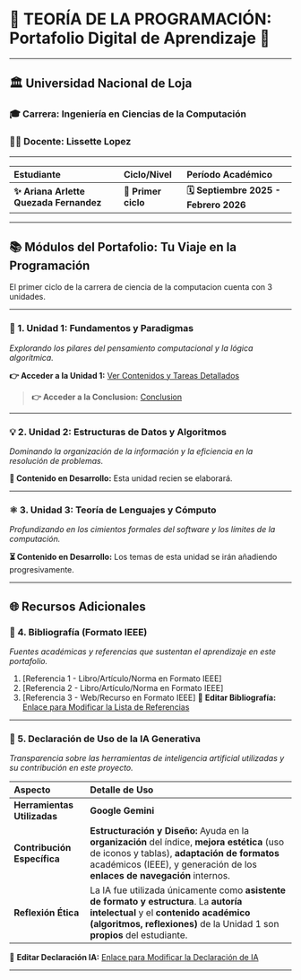 # 🌟 TEORÍA DE LA PROGRAMACIÓN: Portafolio Digital de Aprendizaje 🚀

---

## 🏛️ **Universidad Nacional de Loja**

### 🎓 Carrera: **Ingeniería en Ciencias de la Computación**
### 👨‍🏫 Docente: **Lissette Lopez**

***

| Estudiante | Ciclo/Nivel | Período Académico |
| :--- | :--- | :--- |
| **✨ Ariana Arlette Quezada Fernandez** | **🚀 Primer ciclo** | **🗓️ Septiembre 2025 - Febrero 2026** |

---
## 📚 Módulos del Portafolio: Tu Viaje en la Programación

El primer ciclo de la carrera de ciencia de la computacion cuenta con 3 unidades.

---

### 🧠 1. Unidad 1: Fundamentos y Paradigmas

_Explorando los pilares del pensamiento computacional y la lógica algorítmica._

**👉 Acceder a la Unidad 1:** [Ver Contenidos y Tareas Detallados](Unidad1.md)
> **👉 Acceder a la Conclusion:** [Conclusion](Conclusion_U1.md)

---

### 💡 2. Unidad 2: Estructuras de Datos y Algoritmos

_Dominando la organización de la información y la eficiencia en la resolución de problemas._

**🚧 Contenido en Desarrollo:** Esta unidad recien se elaborará.

---

### ⚛️ 3. Unidad 3: Teoría de Lenguajes y Cómputo

_Profundizando en los cimientos formales del software y los límites de la computación._

**⏳ Contenido en Desarrollo:** Los temas de esta unidad se irán añadiendo progresivamente.

---

## 🌐 Recursos Adicionales

### 📖 4. Bibliografía (Formato IEEE)

_Fuentes académicas y referencias que sustentan el aprendizaje en este portafolio._

1.  [Referencia 1 - Libro/Artículo/Norma en Formato IEEE]
2.  [Referencia 2 - Libro/Artículo/Norma en Formato IEEE]
3.  [Referencia 3 - Web/Recurso en Formato IEEE]
🔗 **Editar Bibliografía:** [Enlace para Modificar la Lista de Referencias](Bibliografia.md)

---

### 🤖 5. Declaración de Uso de la IA Generativa

_Transparencia sobre las herramientas de inteligencia artificial utilizadas y su contribución en este proyecto._

| Aspecto | Detalle de Uso |
| :--- | :--- |
| **Herramientas Utilizadas** | **Google Gemini** |
| **Contribución Específica** | **Estructuración y Diseño:** Ayuda en la **organización** del índice, **mejora estética** (uso de iconos y tablas), **adaptación de formatos** académicos (IEEE), y generación de los **enlaces de navegación** internos. |
| **Reflexión Ética** | La IA fue utilizada únicamente como **asistente de formato y estructura**. La **autoría intelectual** y el **contenido académico (algoritmos, reflexiones)** de la Unidad 1 son **propios** del estudiante. |
🔗 **Editar Declaración IA:** [Enlace para Modificar la Declaración de IA](Declaracion_IA.md)

---
